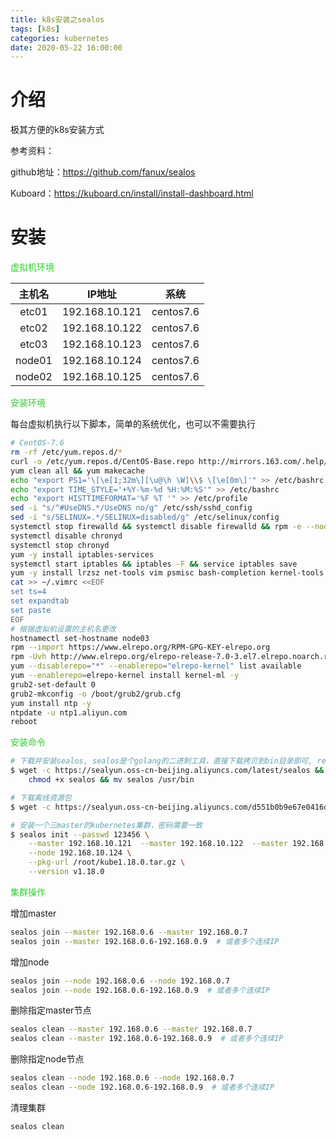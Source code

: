 ```yaml
---
title: k8s安装之sealos
tags: [k8s]
categories: kubernetes
date: 2020-05-22 16:00:00
---
```


# 介绍

极其方便的k8s安装方式

参考资料：

github地址：https://github.com/fanux/sealos

Kuboard：https://kuboard.cn/install/install-dashboard.html

# 安装

<font color='32CD32'>虚拟机环境</font>

| 主机名 |     IP地址     |   系统    |
| :----: | :------------: | :-------: |
| etc01  | 192.168.10.121 | centos7.6 |
| etc02  | 192.168.10.122 | centos7.6 |
| etc03  | 192.168.10.123 | centos7.6 |
| node01 | 192.168.10.124 | centos7.6 |
| node02 | 192.168.10.125 | centos7.6 |

<font color='32CD32'>安装环境</font>

每台虚拟机执行以下脚本，简单的系统优化，也可以不需要执行

```bash
# CentOS-7.6
rm -rf /etc/yum.repos.d/*
curl -o /etc/yum.repos.d/CentOS-Base.repo http://mirrors.163.com/.help/CentOS7-Base-163.repo
yum clean all && yum makecache
echo "export PS1='\[\e[1;32m\][\u@\h \W]\\$ \[\e[0m\]'" >> /etc/bashrc
echo "export TIME_STYLE='+%Y-%m-%d %H:%M:%S'" >> /etc/bashrc
echo "export HISTTIMEFORMAT='%F %T '" >> /etc/profile
sed -i "s/^#UseDNS.*/UseDNS no/g" /etc/ssh/sshd_config
sed -i "s/SELINUX=.*/SELINUX=disabled/g" /etc/selinux/config
systemctl stop firewalld && systemctl disable firewalld && rpm -e --nodeps firewalld
systemctl disable chronyd
systemctl stop chronyd
yum -y install iptables-services
systemctl start iptables && iptables -F && service iptables save
yum -y install lrzsz net-tools vim psmisc bash-completion kernel-tools tree wget dos2unix ntpdate unzip tcpdump
cat >> ~/.vimrc <<EOF
set ts=4
set expandtab
set paste
EOF
# 根据虚拟机设置的主机名更改
hostnamectl set-hostname node03
rpm --import https://www.elrepo.org/RPM-GPG-KEY-elrepo.org
rpm -Uvh http://www.elrepo.org/elrepo-release-7.0-3.el7.elrepo.noarch.rpm
yum --disablerepo="*" --enablerepo="elrepo-kernel" list available
yum --enablerepo=elrepo-kernel install kernel-ml -y
grub2-set-default 0
grub2-mkconfig -o /boot/grub2/grub.cfg
yum install ntp -y
ntpdate -u ntp1.aliyun.com
reboot
```

<font color='32CD32'>安装命令</font>

```bash
# 下载并安装sealos, sealos是个golang的二进制工具，直接下载拷贝到bin目录即可, release页面也可下载
$ wget -c https://sealyun.oss-cn-beijing.aliyuncs.com/latest/sealos && \
    chmod +x sealos && mv sealos /usr/bin 

# 下载离线资源包
$ wget -c https://sealyun.oss-cn-beijing.aliyuncs.com/d551b0b9e67e0416d0f9dce870a16665-1.18.0/kube1.18.0.tar.gz 

# 安装一个三master的kubernetes集群，密码需要一致
$ sealos init --passwd 123456 \
	--master 192.168.10.121  --master 192.168.10.122  --master 192.168.10.123  \
	--node 192.168.10.124 \
	--pkg-url /root/kube1.18.0.tar.gz \
	--version v1.18.0
```

<font color='32CD32'>集群操作</font>

增加master

```bash
sealos join --master 192.168.0.6 --master 192.168.0.7
sealos join --master 192.168.0.6-192.168.0.9  # 或者多个连续IP
```

增加node

```bash
sealos join --node 192.168.0.6 --node 192.168.0.7
sealos join --node 192.168.0.6-192.168.0.9  # 或者多个连续IP
```

删除指定master节点

```bash
sealos clean --master 192.168.0.6 --master 192.168.0.7
sealos clean --master 192.168.0.6-192.168.0.9  # 或者多个连续IP
```

删除指定node节点

```bash
sealos clean --node 192.168.0.6 --node 192.168.0.7
sealos clean --node 192.168.0.6-192.168.0.9  # 或者多个连续IP
```

清理集群

```bash
sealos clean
```